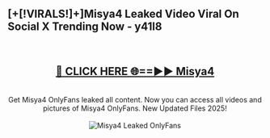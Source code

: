 <h2>[+[!VIRALS!]+]Misya4 Leaked Video Viral On Social X Trending Now - y41l8</h2>
<br>
<div align="center">
<h2><a href="https://libra.edu.pl?Misya4" rel="nofollow">🔴 CLICK HERE 🌐==►► Misya4</a></h2>
<br>
Get Misya4 OnlyFans leaked all content. Now you can access all videos and pictures of Misya4 OnlyFans. New Updated Files 2025!
<br>
<br>
<a href="https://libra.edu.pl?Misya4" rel="nofollow" data-target="animated-image.originalLink"><img src="https://i.ibb.co.com/WyWwxjT/player-gif2.gif" alt="Misya4 Leaked OnlyFans" style="max-width: 100%; display: inline-block;" data-target="animated-image.originalImage"></a>
</div>
<br>